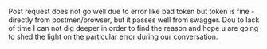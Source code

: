 Post request does not go well due to error like bad token but 
token is fine - directly from postmen/browser, but it passes well from swagger.
Dou to lack of time I can not dig deeper in order to find the reason and hope 
u are going to shed the light on the particular error during our conversation.
